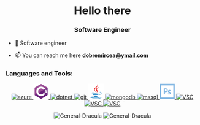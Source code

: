 <h1 align="center">Hello there</h1>
<h3 align="center">Software Engineer</h3>

- 🔭 Software engineer

- 📫 You can reach me here **dobremircea@ymail.com**

<h3 align="cenrer">Languages and Tools:</h3>
<p align="center"> <a href="https://cloud.google.com/" target="_blank" rel="noreferrer"> <img src="https://user-images.githubusercontent.com/55515767/201215201-d73d80cd-f315-46bb-acf8-cdbe9684d854.png" alt="azure" width="40" height="40"/> </a> <a href="https://www.w3schools.com/cs/" target="_blank" rel="noreferrer"> <img src="https://raw.githubusercontent.com/devicons/devicon/master/icons/csharp/csharp-original.svg" alt="csharp" width="40" height="40"/> </a> <a href="https://www.python.org/" target="_blank" rel="noreferrer"> <img src="https://upload.wikimedia.org/wikipedia/commons/thumb/c/c3/Python-logo-notext.svg/640px-Python-logo-notext.svg.png" alt="dotnet" width="40" height="40"/> </a> <a href="https://git-scm.com/" target="_blank" rel="noreferrer"> <img src="https://www.vectorlogo.zone/logos/git-scm/git-scm-icon.svg" alt="git" width="40" height="40"/> </a> <a href="https://www.java.com" target="_blank" rel="noreferrer"> <img src="https://raw.githubusercontent.com/devicons/devicon/master/icons/java/java-original.svg" alt="java" width="40" height="40"/> </a> <a href="https://www.rust-lang.org/" target="_blank" rel="noreferrer"> <img src="https://user-images.githubusercontent.com/55515767/201218340-6ad75260-5f26-43a6-94ed-f6199aed0445.png" alt="mongodb" width="40" height="40"/> </a> <a href="https://www.w3schools.com/c/c_intro.php" target="_blank" rel="noreferrer"> <img src="https://upload.wikimedia.org/wikipedia/commons/thumb/1/18/C_Programming_Language.svg/695px-C_Programming_Language.svg.png" alt="mssql" width="40" height="40"/> </a> <a href="https://www.photoshop.com/en" target="_blank" rel="noreferrer"> <img src="https://raw.githubusercontent.com/devicons/devicon/master/icons/photoshop/photoshop-line.svg" alt="photoshop" width="40" height="40"/> </a> <a href="https://www.w3schools.com/cpp/cpp_intro.asp" target="_blank" rel="noreferrer"> <img src="https://raw.githubusercontent.com/isocpp/logos/master/cpp_logo.png" alt="VSC" width="40" height="40"/> </a> </a> <a href="https://www.linux.org/" target="_blank" rel="noreferrer"> <img src="https://1000logos.net/wp-content/uploads/2017/03/LINUX-LOGO.png" alt="VSC" width="40" height="40"/> </a> </a> <a href="https://www.w3schools.io/terminal/bash-tutorials/" target="_blank" rel="noreferrer"> <img src="https://user-images.githubusercontent.com/55515767/201218498-027f4058-5744-45af-bc98-221a4d9e20e7.png" alt="VSC" width="40" height="40"/> </a> </p> </p>

</p>
<p>
</p>

<p align="center"><img height="170px" align="center" src="https://github-readme-stats.vercel.app/api/top-langs/?username=General-Dracula&layout=compact&theme=dracula&hide=javascript,shaderlab&langs_count=6" alt="General-Dracula" /> <img height="170px" align="center" src="https://github-readme-stats.vercel.app/api?username=General-Dracula&theme=dracula" alt="General-Dracula" /></p>
